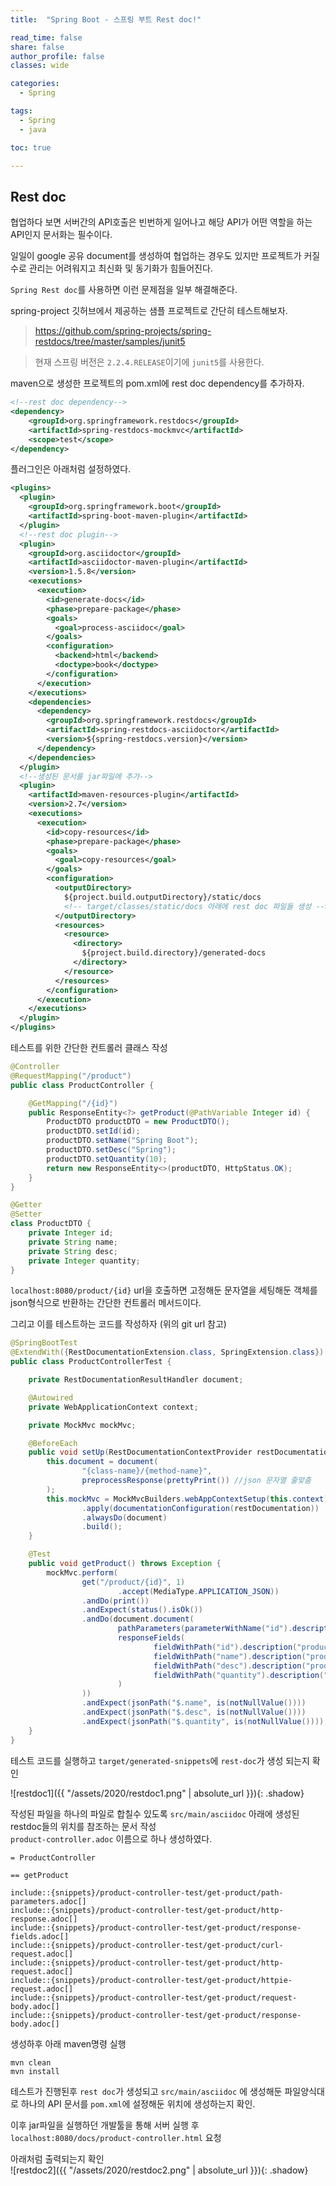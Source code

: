 ```yaml
---
title:  "Spring Boot - 스프링 부트 Rest doc!"

read_time: false
share: false
author_profile: false
classes: wide

categories:
  - Spring

tags:
  - Spring
  - java

toc: true

---
```


## Rest doc

협업하다 보면 서버간의 API호출은 빈번하게 일어나고 해당 API가 어떤 역할을 하는 API인지 문서화는 필수이다.  

일일이 google 공유 document를 생성하여 협업하는 경우도 있지만 프로젝트가 커질수로 관리는 어려워지고 최신화 및 동기화가 힘들어진다.  

`Spring Rest doc`를 사용하면 이런 문제점을 일부 해결해준다.  

spring-project 깃허브에서 제공하는 샘플 프로젝트로 간단히 테스트해보자.  

> https://github.com/spring-projects/spring-restdocs/tree/master/samples/junit5

> 현재 스프링 버전은 `2.2.4.RELEASE`이기에 `junit5`를 사용한다.  

maven으로 생성한 프로젝트의 pom.xml에 rest doc dependency를 추가하자.  

```xml
<!--rest doc dependency-->
<dependency>
    <groupId>org.springframework.restdocs</groupId>
    <artifactId>spring-restdocs-mockmvc</artifactId>
    <scope>test</scope>
</dependency>
```

플러그인은 아래처럼 설정하였다.  

```xml
<plugins>
  <plugin>
    <groupId>org.springframework.boot</groupId>
    <artifactId>spring-boot-maven-plugin</artifactId>
  </plugin>
  <!--rest doc plugin-->
  <plugin>
    <groupId>org.asciidoctor</groupId>
    <artifactId>asciidoctor-maven-plugin</artifactId>
    <version>1.5.8</version>
    <executions>
      <execution>
        <id>generate-docs</id>
        <phase>prepare-package</phase>
        <goals>
          <goal>process-asciidoc</goal>
        </goals>
        <configuration>
          <backend>html</backend>
          <doctype>book</doctype>
        </configuration>
      </execution>
    </executions>
    <dependencies>
      <dependency>
        <groupId>org.springframework.restdocs</groupId>
        <artifactId>spring-restdocs-asciidoctor</artifactId>
        <version>${spring-restdocs.version}</version>
      </dependency>
    </dependencies>
  </plugin>
  <!--생성된 문서를 jar파일에 추가-->
  <plugin>
    <artifactId>maven-resources-plugin</artifactId>
    <version>2.7</version>
    <executions>
      <execution>
        <id>copy-resources</id>
        <phase>prepare-package</phase>
        <goals>
          <goal>copy-resources</goal>
        </goals>
        <configuration>
          <outputDirectory>
            ${project.build.outputDirectory}/static/docs
            <!-- target/classes/static/docs 아래에 rest doc 파일들 생성 -->
          </outputDirectory>
          <resources>
            <resource>
              <directory>
                ${project.build.directory}/generated-docs
              </directory>
            </resource>
          </resources>
        </configuration>
      </execution>
    </executions>
  </plugin>
</plugins>
```

테스트를 위한 간단한 컨트롤러 클래스 작성 

```java
@Controller
@RequestMapping("/product")
public class ProductController {

    @GetMapping("/{id}")
    public ResponseEntity<?> getProduct(@PathVariable Integer id) {
        ProductDTO productDTO = new ProductDTO();
        productDTO.setId(id);
        productDTO.setName("Spring Boot");
        productDTO.setDesc("Spring");
        productDTO.setQuantity(10);
        return new ResponseEntity<>(productDTO, HttpStatus.OK);
    }
}

@Getter
@Setter
class ProductDTO {
    private Integer id;
    private String name;
    private String desc;
    private Integer quantity;
}
```

`localhost:8080/product/{id}` url을 호출하면 고정해둔 문자열을 세팅해둔 객체를 json형식으로 반환하는 간단한 컨트롤러 메서드이다.  

그리고 이를 테스트하는 코드를 작성하자 (위의 git url 참고)

```java
@SpringBootTest
@ExtendWith({RestDocumentationExtension.class, SpringExtension.class}) 
public class ProductControllerTest {

    private RestDocumentationResultHandler document;

    @Autowired
    private WebApplicationContext context;

    private MockMvc mockMvc;

    @BeforeEach
    public void setUp(RestDocumentationContextProvider restDocumentation) {
        this.document = document(
                "{class-name}/{method-name}",
                preprocessResponse(prettyPrint()) //json 문자열 줄맞춤
        );
        this.mockMvc = MockMvcBuilders.webAppContextSetup(this.context)
                .apply(documentationConfiguration(restDocumentation))
                .alwaysDo(document)
                .build();
    }

    @Test
    public void getProduct() throws Exception {
        mockMvc.perform(
                get("/product/{id}", 1)
                        .accept(MediaType.APPLICATION_JSON))
                .andDo(print())
                .andExpect(status().isOk())
                .andDo(document.document(
                        pathParameters(parameterWithName("id").description("Product's Id")),
                        responseFields(
                                fieldWithPath("id").description("product's Id"),
                                fieldWithPath("name").description("product's name"),
                                fieldWithPath("desc").description("product's desc"),
                                fieldWithPath("quantity").description("product's quantity")
                        )
                ))
                .andExpect(jsonPath("$.name", is(notNullValue())))
                .andExpect(jsonPath("$.desc", is(notNullValue())))
                .andExpect(jsonPath("$.quantity", is(notNullValue())));
    }
}
```

테스트 코드를 실행하고 `target/generated-snippets`에 `rest-doc`가 생성 되는지 확인  

![restdoc1]({{ "/assets/2020/restdoc1.png" | absolute_url }}){: .shadow}  

작성된 파일을 하나의 파일로 합칠수 있도록 `src/main/asciidoc` 아래에 생성된 restdoc들의 위치를 참조하는 문서 작성  
`product-controller.adoc` 이름으로 하나 생성하였다.   

```
= ProductController

== getProduct

include::{snippets}/product-controller-test/get-product/path-parameters.adoc[]
include::{snippets}/product-controller-test/get-product/http-response.adoc[]
include::{snippets}/product-controller-test/get-product/response-fields.adoc[]
include::{snippets}/product-controller-test/get-product/curl-request.adoc[]
include::{snippets}/product-controller-test/get-product/http-request.adoc[]
include::{snippets}/product-controller-test/get-product/httpie-request.adoc[]
include::{snippets}/product-controller-test/get-product/request-body.adoc[]
include::{snippets}/product-controller-test/get-product/response-body.adoc[]
```

생성하후 아래 maven명령 실행 


```
mvn clean
mvn install
```

테스트가 진행된후 `rest doc`가 생성되고 `src/main/asciidoc` 에 생성해둔 파일양식대로 하나의 API 문서를 `pom.xml`에 설정해둔 위치에 생성하는지 확인.   

이후 jar파일을 실행하던 개발툴을 통해 서버 실행 후 `localhost:8080/docs/product-controller.html` 요청

아래처럼 출력되는지 확인  
![restdoc2]({{ "/assets/2020/restdoc2.png" | absolute_url }}){: .shadow}  
